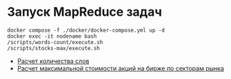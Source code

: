 # Запуск MapReduce задач

```
docker compose -f ./docker/docker-compose.yml up -d
docker exec -it nodename bash
/scripts/words-count/execute.sh
/scripts/stocks-max/execute.sh
```

- [Расчет количества слов](words-count)
- [Расчет максимальной стоимости акций на бирже по секторам рынка](stocks-max)